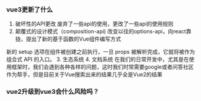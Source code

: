 ### vue3更新了什么

1. 破坏性的API更改
废弃了一些api的使用，更改了一些api的使用规则
2. 颠覆式的设计模式（composition-api)
改变以往的options-api，向react靠拢，提出了新的基于函数的Vue组件编写方式

新的 setup 选项在组件被创建之前执行，一旦 props 被解析完成，它就将被作为组合式 API 的入口。
3. 生态系统
4. 文档系统
在我们的日常开发中，尤其是在使用框架时，我们会遇到各种各样的问题，这时我们时常需要google或者问答社区作为帮手，但是目前关于Vue搜索出来的结果几乎全是Vue2的结果
### vue2升级到vue3会什么风险吗？
